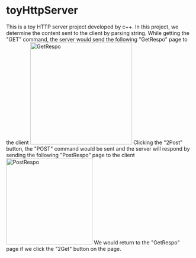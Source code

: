 # toyHttpServer
This is a toy HTTP server project developed by c++. In this project, we determine the content sent to the client by parsing string. While getting the "GET" command, 
the server would send the following "GetRespo" page to the client
<img width="275" alt="GetRespo " src="https://user-images.githubusercontent.com/75468552/180212275-f3ed2e89-7d92-44ec-82cc-949fda88fc4a.png">
Clicking the "2Post" button, the "POST" command would be sent and the server will respond by sending the following "PostRespo" page to the client
<img width="233" alt="PostRespo " src="https://user-images.githubusercontent.com/75468552/180212347-62ea9e9e-dd90-441c-beb3-4d568286bc31.png">
We would return to the "GetRespo" page if we click the "2Get" button on the page.
